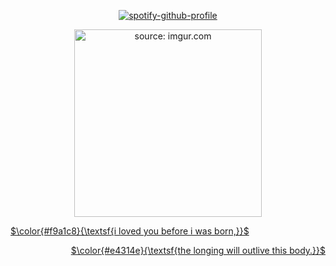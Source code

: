 <p align="center" 
 
 [![spotify-github-profile](https://spotify-github-profile.kittinanx.com/api/view?uid=3qfhn9ib6qcajvdzjbyuzfcra&cover_image=true&theme=novatorem&show_offline=false&background_color=121212&interchange=false&bar_color=53b14f&bar_color_cover=true)](https://github.com/kittinan/spotify-github-profile)

<p align="center">
<a href="https://i.imgur.com/YOAZH6J.png"/></a
<p align="center">
<a href="https://imgur.com/GAOegLe"><img src="https://i.imgur.com/GAOegLe.png" title="source: imgur.com" style="width:300px;height:300px; /></a  
</p>
<p align="center">
<p align="left">
$\color{#f9a1c8}{\textsf{i loved you before i was born,}}$
<p align="right">
$\color{#e4314e}{\textsf{the longing will outlive this body.}}$
  </p>
